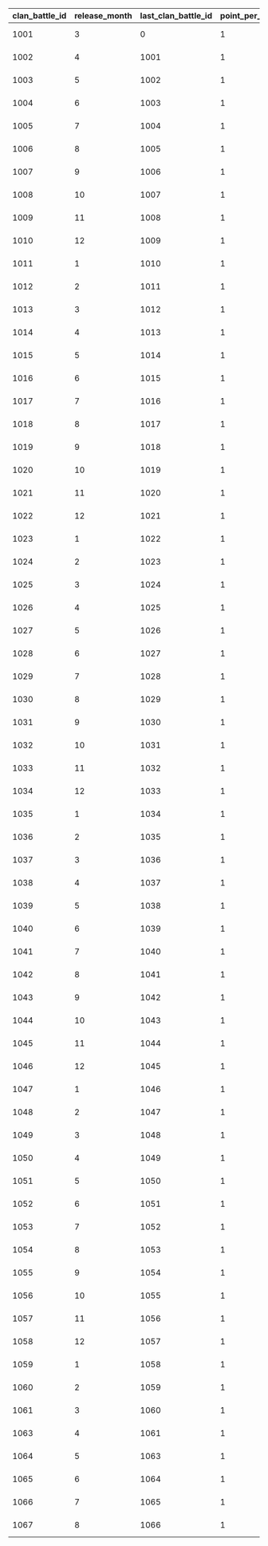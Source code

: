 |clan_battle_id|release_month|last_clan_battle_id|point_per_stamina|cost_group_id|cost_group_id_s|map_bgm|resource_id|start_time|end_time|
| --- | --- | --- | --- | --- | --- | --- | --- | --- | --- |
|1001|3|0|1|1|2|bgm_M90|1|2018/03/21 5:00:00|2018/04/20 4:59:59|
|1002|4|1001|1|1|2|bgm_M97|2|2018/04/20 5:00:00|2018/05/22 4:59:59|
|1003|5|1002|1|1|2|bgm_M104|1|2018/05/22 5:00:00|2018/06/21 4:59:59|
|1004|6|1003|1|1|2|bgm_M115|2|2018/06/21 5:00:00|2018/07/21 4:59:59|
|1005|7|1004|1|1|2|bgm_M119|1|2018/07/21 5:00:00|2018/08/22 4:59:59|
|1006|8|1005|1|1|2|bgm_M132|2|2018/08/22 5:00:00|2018/09/21 4:59:59|
|1007|9|1006|1|1|2|bgm_M139|1|2018/09/21 5:00:00|2018/10/22 4:59:59|
|1008|10|1007|1|1|2|bgm_M166|2|2018/10/22 5:00:00|2018/11/22 4:59:59|
|1009|11|1008|1|1|2|bgm_M175|1|2018/11/22 5:00:00|2018/12/22 4:59:59|
|1010|12|1009|1|1|2|bgm_M181|2|2018/12/22 5:00:00|2019/01/23 4:59:59|
|1011|1|1010|1|1|2|bgm_M186|1|2019/01/23 5:00:00|2019/02/20 4:59:59|
|1012|2|1011|1|1|2|bgm_M205|2|2019/02/20 5:00:00|2019/03/23 4:59:59|
|1013|3|1012|1|1|2|bgm_M90|1|2019/03/23 5:00:00|2019/04/22 4:59:59|
|1014|4|1013|1|1|2|bgm_M97|2|2019/04/22 5:00:00|2019/05/23 4:59:59|
|1015|5|1014|1|1|2|bgm_M104|1|2019/05/23 5:00:00|2019/06/22 4:59:59|
|1016|6|1015|1|1|2|bgm_M115|2|2019/06/22 5:00:00|2019/07/23 4:59:59|
|1017|7|1016|1|1|2|bgm_M119|1|2019/07/23 5:00:00|2019/08/23 4:59:59|
|1018|8|1017|1|1|2|bgm_M132|2|2019/08/23 5:00:00|2019/09/23 4:59:59|
|1019|9|1018|1|1|2|bgm_M139|1|2019/09/23 5:00:00|2019/10/25 4:59:59|
|1020|10|1019|1|1|2|bgm_M166|2|2019/10/25 5:00:00|2019/11/24 4:59:59|
|1021|11|1020|1|1|2|bgm_M175|1|2019/11/24 5:00:00|2019/12/25 4:59:59|
|1022|12|1021|1|1|2|bgm_M181|2|2019/12/25 5:00:00|2020/01/25 4:59:59|
|1023|1|1022|1|1|2|bgm_M186|1|2020/01/25 5:00:00|2020/02/23 4:59:59|
|1024|2|1023|1|1|2|bgm_M205|2|2020/02/23 5:00:00|2020/03/25 4:59:59|
|1025|3|1024|1|1|2|bgm_M90|1|2020/03/25 5:00:00|2020/04/25 4:59:59|
|1026|4|1025|1|1|2|bgm_M97|2|2020/04/25 5:00:00|2020/05/26 4:59:59|
|1027|5|1026|1|1|2|bgm_M104|1|2020/05/26 5:00:00|2020/06/25 4:59:59|
|1028|6|1027|1|1|2|bgm_M115|2|2020/06/25 5:00:00|2020/07/26 4:59:59|
|1029|7|1028|1|1|2|bgm_M119|1|2020/07/26 5:00:00|2020/08/26 4:59:59|
|1030|8|1029|1|1|2|bgm_M132|2|2020/08/26 5:00:00|2020/09/25 4:59:59|
|1031|9|1030|1|1|2|bgm_M139|1|2020/09/25 5:00:00|2020/10/26 4:59:59|
|1032|10|1031|1|1|2|bgm_M166|2|2020/10/26 5:00:00|2020/11/25 4:59:59|
|1033|11|1032|1|1|2|bgm_M175|1|2020/11/25 5:00:00|2020/12/26 4:59:59|
|1034|12|1033|1|1|2|bgm_M181|2|2020/12/26 5:00:00|2021/01/26 4:59:59|
|1035|1|1034|1|1|2|bgm_M186|1|2021/01/26 5:00:00|2021/02/23 4:59:59|
|1036|2|1035|1|1|2|bgm_M205|2|2021/02/23 5:00:00|2021/03/26 4:59:59|
|1037|3|1036|1|1|2|bgm_M90|1|2021/03/26 5:00:00|2021/04/25 4:59:59|
|1038|4|1037|1|1|2|bgm_M97|2|2021/04/25 5:00:00|2021/05/26 4:59:59|
|1039|5|1038|1|1|2|bgm_M104|1|2021/05/26 5:00:00|2021/06/25 4:59:59|
|1040|6|1039|1|1|2|bgm_M115|2|2021/06/25 5:00:00|2021/07/26 4:59:59|
|1041|7|1040|1|1|2|bgm_M119|1|2021/07/26 5:00:00|2021/08/26 4:59:59|
|1042|8|1041|1|1|2|bgm_M132|2|2021/08/26 5:00:00|2021/09/25 4:59:59|
|1043|9|1042|1|1|2|bgm_M139|1|2021/09/25 5:00:00|2021/10/26 4:59:59|
|1044|10|1043|1|1|2|bgm_M166|2|2021/10/26 5:00:00|2021/11/25 4:59:59|
|1045|11|1044|1|1|2|bgm_M175|1|2021/11/25 5:00:00|2021/12/26 4:59:59|
|1046|12|1045|1|1|2|bgm_M181|2|2021/12/26 5:00:00|2022/01/26 4:59:59|
|1047|1|1046|1|1|2|bgm_M186|1|2022/01/26 5:00:00|2022/02/23 4:59:59|
|1048|2|1047|1|1|2|bgm_M205|2|2022/02/23 5:00:00|2022/03/26 4:59:59|
|1049|3|1048|1|1|2|bgm_M90|1|2022/03/26 5:00:00|2022/04/25 4:59:59|
|1050|4|1049|1|1|2|bgm_M97|2|2022/04/25 5:00:00|2022/05/26 4:59:59|
|1051|5|1050|1|1|2|bgm_M104|1|2022/05/26 5:00:00|2022/06/25 4:59:59|
|1052|6|1051|1|1|2|bgm_M115|2|2022/06/25 5:00:00|2022/07/26 4:59:59|
|1053|7|1052|1|1|2|bgm_M119|1|2022/07/26 5:00:00|2022/08/26 4:59:59|
|1054|8|1053|1|1|2|bgm_M132|2|2022/08/26 5:00:00|2022/09/25 4:59:59|
|1055|9|1054|1|1|2|bgm_M139|1|2022/09/25 5:00:00|2022/10/26 4:59:59|
|1056|10|1055|1|1|2|bgm_M166|2|2022/10/26 5:00:00|2022/11/25 4:59:59|
|1057|11|1056|1|1|2|bgm_M175|1|2022/11/25 5:00:00|2022/12/26 4:59:59|
|1058|12|1057|1|1|2|bgm_M181|2|2022/12/26 5:00:00|2023/01/26 4:59:59|
|1059|1|1058|1|1|2|bgm_M186|1|2023/01/26 5:00:00|2023/02/23 4:59:59|
|1060|2|1059|1|1|2|bgm_M205|2|2023/02/23 5:00:00|2023/03/26 4:59:59|
|1061|3|1060|1|1|2|bgm_M90|1|2023/03/26 5:00:00|2023/04/26 4:59:59|
|1063|4|1061|1|1|2|bgm_M97|2|2023/04/26 5:00:00|2023/05/26 4:59:59|
|1064|5|1063|1|1|2|bgm_M104|1|2023/05/26 5:00:00|2023/06/25 4:59:59|
|1065|6|1064|1|1|2|bgm_M115|2|2023/06/25 5:00:00|2023/07/26 4:59:59|
|1066|7|1065|1|1|2|bgm_M119|1|2023/07/26 5:00:00|2023/08/26 4:59:59|
|1067|8|1066|1|1|2|bgm_M132|2|2023/08/26 5:00:00|2023/09/25 4:59:59|
